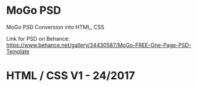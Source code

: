 # MoGo PSD 
MoGo PSD Conversion into HTML, CSS

Link for PSD on Behance: https://www.behance.net/gallery/34430587/MoGo-FREE-One-Page-PSD-Template

# HTML / CSS V1 - 24/2017
